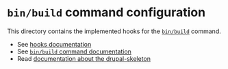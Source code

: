 # `bin/build` command configuration

This directory contains the implemented hooks for the
[`bin/build`][link-command-build] command.

- See [hooks documentation][link-hooks]
- See [`bin/build` command documentation][link-command-build]
- Read [documentation about the drupal-skeleton][link-documentation]



[link-hooks]: ../../bin/docs/hooks.md
[link-command-build]: ../../bin/docs/command-build.sh
[link-documentation]: ../../bin/docs/README.md

